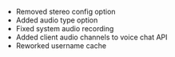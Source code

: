 - Removed stereo config option
- Added audio type option
- Fixed system audio recording
- Added client audio channels to voice chat API
- Reworked username cache